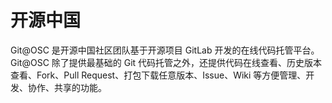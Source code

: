 # 开源中国
Git@OSC 是开源中国社区团队基于开源项目 GitLab 开发的在线代码托管平台。
Git@OSC 除了提供最基础的 Git 代码托管之外，还提供代码在线查看、历史版本查看、Fork、Pull Request、打包下载任意版本、Issue、Wiki 等方便管理、开发、协作、共享的功能。